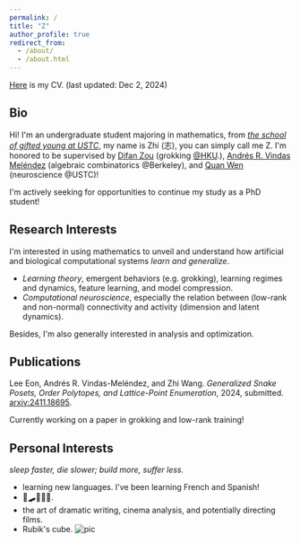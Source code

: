 ```yaml
---
permalink: /
title: "Z"
author_profile: true
redirect_from: 
  - /about/
  - /about.html
---
```


[Here](http://Zhi0467.github.io/files/CV.pdf) is my CV. (last updated: Dec 2, 2024)

Bio
------
Hi! I'm an undergraduate student majoring in mathematics, from [*the school of gifted young at USTC*](http://en.scgy.ustc.edu.cn), my name is Zhi (志), you can simply call me Z. I'm honored to be supervised by [Difan Zou](https://difanzou.github.io) (grokking [@HKU](http://Zhi0467.github.io/files/hku_cer.pdf).), [Andrés R. Vindas Meléndez](https://math.hmc.edu/arvm/) (algebraic combinatorics @Berkeley), and [Quan Wen](http://www.wenlab.org) (neuroscience @USTC)!

I'm actively seeking for opportunities to continue my study as a PhD student!

Research Interests
------
I'm interested in using mathematics to unveil and understand how artificial and biological computational systems *learn and generalize*.
- *Learning theory*, emergent behaviors (e.g. grokking), learning regimes and dynamics, feature learning, and model compression.
- *Computational neuroscience*, especially the relation between (low-rank and non-normal) connectivity and activity (dimension and latent dynamics).

Besides, I'm also generally interested in analysis and optimization.

Publications
------
Lee Eon, Andrés R. Vindas-Meléndez, and Zhi Wang. *Generalized Snake Posets, Order Polytopes, and Lattice-Point Enumeration*, 2024, submitted. [arxiv:2411.18695](https://arxiv.org/abs/2411.18695). 

Currently working on a paper in grokking and low-rank training!

Personal Interests
------
*sleep faster, die slower; build more, suffer less.*
- learning new languages. I've been learning French and Spanish! 
- 🏀🛹🏄🏼🥊.
- the art of dramatic writing, cinema analysis, and potentially directing films.
- Rubik's cube.
![pic](http://Zhi0467.github.io/files/cubing.jpg)
